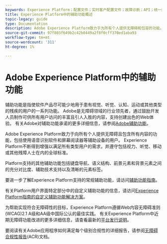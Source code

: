```yaml
---
keywords: Experience Platform；配置文件；实时客户配置文件；故障诊断；API；统一配置文件；统一配置文件；统一；配置文件；rtcp;XDM图形
title: Experience Platform中的辅助功能概述
topic-legacy: guide
type: Documentation
description: Adobe Experience Platform致力于为所有个人提供无障碍和包容的功能。
source-git-commit: 97f803f649b2c42b0449a2f8f0cff370ed1aba93
workflow-type: tm+mt
source-wordcount: '311'
ht-degree: 1%

---
```



# Adobe Experience Platform中的辅助功能

辅助功能是指使软件产品尽可能少地用于患有视觉、听觉、认知、运动或其他类型的残疾的用户的一系列功能。 Adobe是无障碍领域的行业领先者，通过鼓励开发人员制作可供所有用户访问的丰富且引人入胜的内容，支持创建出色的Web体验。 有关Adobe对辅助功能承诺的更多详细信息，请参阅[Adobe辅助功能](https://www.adobe.com/accessibility.html)。

Adobe Experience Platform致力于向所有个人提供无障碍且包含所有内容的功能，包括使用语音识别软件和屏幕阅读器等辅助设备的用户。 Experience Platform不断得到增强以满足所有类型用户的需求，并遵守包括视力、听觉、移动或其他残障人士在内的全球标准。

Platform支持的其他辅助功能包括键盘导航、语义结构、前景元素和背景元素之间的充分对比度、辅助技术支持以及清晰的元素标签。

要进一步了解Experience Platform支持的常规辅助功能，请访问[辅助功能指南](features.md)。

有关Platform用户界面特定部分中的自定义辅助功能的信息，请访问[Experience Platform指南的自定义辅助功能解决方案](custom.md)。

为帮助实现符合无障碍性的目标，Experience Platform遵循Web内容无障碍准则(WCAG)2.1 A级和AA级中国际公认的最佳实践。 有关Experience Platform中近期无障碍功能改进的更多详细信息，请查看最新的[平台发行说明](../release-notes/latest/latest.md)。

要阅读有关Adobe应用程序如何满足每个级别合规性的详细报告，请参阅[无障碍合规性报告](https://www.adobe.com/accessibility/compliance.html)(ACR)文档。